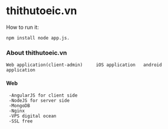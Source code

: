 # thithutoeic.vn
How to run it:

``npm install
  node app.js.``
### About thithutoeic.vn
``Web application(client-admin)  
  
  iOS application
  
  android application``
#### Web
     -AngularJS for client side
     -NodeJS for server side
     -MongoDB
     -Nginx
     -VPS digital ocean
     -SSL free
     
